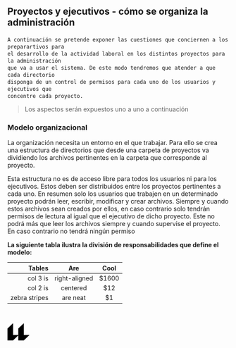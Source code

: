 ## Proyectos y ejecutivos - cómo se organiza la administración
    A continuación se pretende exponer las cuestiones que conciernen a los preparartivos para
    el desarrollo de la actividad laboral en los distintos proyectos para la administración
    que va a usar el sistema. De este modo tendremos que atender a que cada directorio 
    disponga de un control de permisos para cada uno de los usuarios y ejecutivos que 
    concentre cada proyecto.

> Los aspectos serán expuestos uno a uno a continuación

### Modelo organizacional

La organización necesita un entorno en el que trabajar. Para ello se crea una estructura de directorios que desde una carpeta de proyectos va dividiendo los archivos pertinentes en la carpeta que corresponde al proyecto.

Esta estructura no es de acceso libre para todos los usuarios ni para los ejecutivos. Estos 
deben ser distribuidos entre los proyectos pertinentes a cada uno. En resumen solo los 
usuarios que trabajen en un determinado proyecto podrán leer, escribir, modificar y crear 
archivos. Siempre y cuando estos archivos sean creados por ellos, en caso contrario solo 
tendrán permisos de lectura al igual que el ejecutivo de dicho proyecto. Este no podrá más 
que leer los archivos siempre y cuando supervise el proyecto. En caso contrario no tendrá 
ningún permiso

**La siguiente tabla ilustra la división de responsabilidades que define el modelo:**

| Tables        | Are           | Cool  |
| -------------: |:-------------:|:-----:|
| col 3 is      | right-aligned | $1600 |
| col 2 is      | centered      |   $12 |
| zebra stripes | are neat      |    $1 |

<br>

![logo](icono-ull-negro.png)